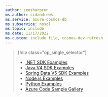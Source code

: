 ```yaml
---
author: seesharprun
ms.author: sidandrews
ms.service: azure-cosmos-db
ms.subservice: nosql
ms.topic: include
ms.date: 11/17/2022
ms.custom: include file, cosmos-dev-refresh
---
```


> [!div class="op_single_selector"]
>
> - [.NET SDK Examples](../samples-dotnet.md)
> - [Java V4 SDK Examples](../samples-java.md)
> - [Spring Data V5 SDK Examples](../samples-java-spring-data.md)
> - [Node.js Examples](../samples-nodejs.md)
> - [Python Examples](../samples-python.md)
> - [Azure Code Sample Gallery](https://azure.microsoft.com/resources/samples/?sort=0&service=cosmos-db)
>
